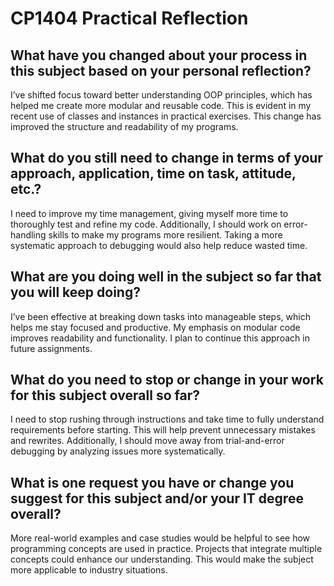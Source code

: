 # CP1404 Practical Reflection

## What have you changed about your process in this subject based on your personal reflection?

I’ve shifted focus toward better understanding OOP principles, which has helped me create more modular and reusable code. This is evident in my recent use of classes and instances in practical exercises. This change has improved the structure and readability of my programs.

## 

## What do you still need to change in terms of your approach, application, time on task, attitude, etc.?

I need to improve my time management, giving myself more time to thoroughly test and refine my code. Additionally, I should work on error-handling skills to make my programs more resilient. Taking a more systematic approach to debugging would also help reduce wasted time.

## 

## What are you doing well in the subject so far that you will keep doing?

I’ve been effective at breaking down tasks into manageable steps, which helps me stay focused and productive. My emphasis on modular code improves readability and functionality. I plan to continue this approach in future assignments.

## What do you need to stop or change in your work for this subject overall so far?

I need to stop rushing through instructions and take time to fully understand requirements before starting. This will help prevent unnecessary mistakes and rewrites. Additionally, I should move away from trial-and-error debugging by analyzing issues more systematically.

## What is one request you have or change you suggest for this subject and/or your IT degree overall?

More real-world examples and case studies would be helpful to see how programming concepts are used in practice. Projects that integrate multiple concepts could enhance our understanding. This would make the subject more applicable to industry situations.

